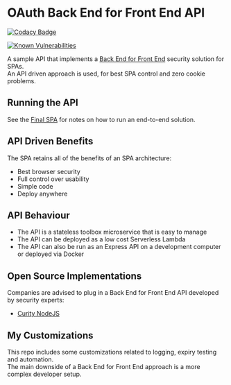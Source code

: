 # OAuth Back End for Front End API

[![Codacy Badge](https://app.codacy.com/project/badge/Grade/bc52d166f1624ef9a2c0cfbf283deb23)](https://www.codacy.com/gh/gary-archer/oauth.webproxyapi/dashboard?utm_source=github.com&amp;utm_medium=referral&amp;utm_content=gary-archer/oauth.webproxyapi&amp;utm_campaign=Badge_Grade)

[![Known Vulnerabilities](https://snyk.io/test/github/gary-archer/oauth.webproxyapi/badge.svg?targetFile=package.json)](https://snyk.io/test/github/gary-archer/oauth.webproxyapi?targetFile=package.json)

A sample API that implements a [Back End for Front End](https://authguidance.com/2019/09/09/spa-back-end-for-front-end) security solution for SPAs.\
An API driven approach is used, for best SPA control and zero cookie problems.

## Running the API

See the [Final SPA](https://github.com/gary-archer/oauth.websample.final) for notes on how to run an end-to-end solution.

## API Driven Benefits

The SPA retains all of the benefits of an SPA architecture:

- Best browser security
- Full control over usability
- Simple code
- Deploy anywhere

## API Behaviour

- The API is a stateless toolbox microservice that is easy to manage
- The API can be deployed as a low cost Serverless Lambda
- The API can also be run as an Express API on a development computer or deployed via Docker

## Open Source Implementations

Companies are advised to plug in a Back End for Front End API developed by security experts:

- [Curity NodeJS](https://github.com/curityio/bff-node-express)

## My Customizations

This repo includes some customizations related to logging, expiry testing and automation.\
The main downside of a Back End for Front End approach is a more complex developer setup.